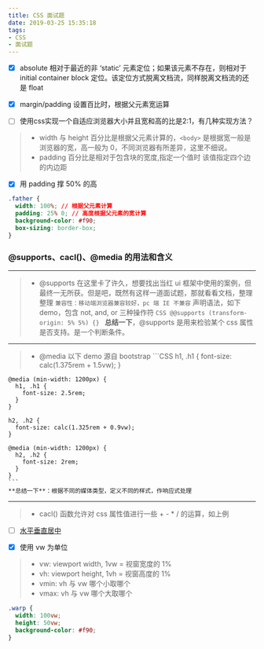 ```yaml
---
title: CSS 面试题
date: 2019-03-25 15:35:18
tags:
- CSS
- 面试题
---
```


- [x] absolute 相对于最近的非 ‘static’ 元素定位；如果该元素不存在，则相对于 initial container block 定位。该定位方式脱离文档流，同样脱离文档流的还是 float

- [x] margin/padding 设置百比时，根据父元素宽运算

- [ ] 使用css实现一个自适应浏览器大小并且宽和高的比是2:1，有几种实现方法？
> * width 与 height 百分比是根据父元素计算的，`<body>` 是根据宽一般是浏览器的宽，高一般为 0，不同浏览器有所差异，这里不细说。
> * padding 百分比是相对于包含块的宽度,指定一个值时 该值指定四个边的内边距
- [x] 用 padding 撑 50% 的高

<!-- more -->

```CSS
.father {
  width: 100%; // 根据父元素计算
  padding: 25% 0; // 高度根据父元素的宽计算
  background-color: #f90;
  box-sizing: border-box;
}
```

### @supports、cacl()、@media 的用法和含义
---
> * @supports 在这里卡了许久，想要找出当红 ui 框架中使用的案例，但最终一无所获。但是吧，既然有这样一道面试题，那就看看文档，整理整理
    ` 兼容性：移动端浏览器兼容较好，pc 端 IE 不兼容 `
    声明语法，如下 demo，包含 not, and, or 三种操作符
    ```CSS
    @@supports (transform-origin: 5% 5%) {}
    ```
    **总结一下**，@supports 是用来检验某个 css 属性是否支持。是一个判断条件。
---
> * @media 以下 demo 源自 bootstrap
    ```CSS
    h1, .h1 {
      font-size: calc(1.375rem + 1.5vw);
    }

    @media (min-width: 1200px) {
      h1, .h1 {
        font-size: 2.5rem;
      }
    }

    h2, .h2 {
      font-size: calc(1.325rem + 0.9vw);
    }

    @media (min-width: 1200px) {
      h2, .h2 {
        font-size: 2rem;
      }
    }
    ```
    **总结一下**：根据不同的媒体类型，定义不同的样式，作响应式处理
---

> * cacl() 函数允许对 css 属性值进行一些 + - * / 的运算，如上例

- [ ] [水平垂直居中](https://helenzhanglp.github.io/2019/05/05/%E5%B1%85%E4%B8%AD/)

- [x] 使用 vw 为单位
> * vw: viewport width, 1vw = 视窗宽度的 1%
> * vh: viewport height, 1vh = 视窗高度的 1%
> * vmin: vh 与 vw 哪个小取哪个
> * vmax: vh 与 vw 哪个大取哪个

```CSS
.warp {
  width: 100vw;
  height: 50vw;
  background-color: #f90;
}
```
